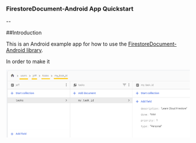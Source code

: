 ### FirestoreDocument-Android App Quickstart

--

##Introduction

This is an Android example app for how to use the [FirestoreDocument-Android library](https://github.com/alexmamo/FirestoreDocument-Android/blob/master/firestore-document/).

In order to make it

![Firestore Document Structure](firestore-document/doc_structure.png)
